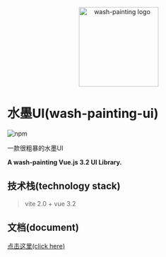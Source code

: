 <p align="center">
  <a href="https://wash-painting.com" target="_blank" rel="noopener noreferrer">
    <img width="180" src="https://raw.githubusercontent.com/higuaifan/wash-painting-ui/master/src/assets/logo.png" 
        alt="wash-painting logo">
  </a>
</p>

# 水墨UI(wash-painting-ui)

![npm](https://img.shields.io/npm/v/@higuaifan/wash-painting-ui?color=%23c50315&style=flat-square)

一款很粗暴的水墨UI

**A wash-painting Vue.js 3.2 UI Library.**

## 技术栈(technology stack)

> vite 2.0 + vue 3.2

## 文档(document)

[点击这里(click here)](https://wash-painting.com)
